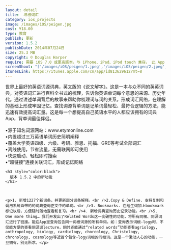```yaml
---
layout: detail
title:  培根词汇
category: ios_projects
image: /images/iOS/peigen.jpg 
cost: ¥18.00
type: 教育
publish: 更新
version: 1.5.2
publishDate: 2014年07月24日
size: 25.3 MB
copyright: © Douglas Harper
require: 需要 iOS 7.0 或更高版本。与 iPhone、iPad、iPod touch 兼容。 此 App 已针对 iPhone 5 进行优化
screenShoot: "['/images/iOS/peigen/1.jpeg','/images/iOS/peigen/2.jpeg','/images/iOS/peigen/3.jpeg','/images/iOS/peigen/4.jpeg']"
itunesLink: https://itunes.apple.com/cn/app/id813629612?mt=8
---
```


<div>
	<p>世界上最好的英语词源词典，英文版的《说文解字》。这是一本与众不同的英英词典，对英语词汇进行百科全书式的梳理，告诉你英语单词每个意思的来源、历史年代。通过讲述单词背后的故事来帮助你梳理词与词的关系，形成词汇网络，在理解的基础上形成牢固记忆。查找词源背单词是记单词最轻松、最符合逻辑的方法，能迅速有效提高词汇量。这是每一个想提高自己英语水平的人都应该拥有的词典App，背单词最佳伴侣。 <br /><br />•源于知名词源网站：www.etymonline.com <br />•内置超过三万英语单词历史简明阐释 <br />•覆盖大学英语四级、六级、考研、雅思、托福、GRE等考试全部词汇 <br />•离线使用，节省流量，无需联网即可使用 <br />•快速启动、轻松即时搜索 <br />•“超链接”连接关联词汇，形成记忆网络 <br />

	<h3 style="color:black">  
      版本 1.5.2 中的新功能
    </h3>
    
  
  
    <p>1. 新增1227个新词条，并更新部分词条解释。<br />2.Copy & Define. 支持复制和调用系统自带的的词典查询正文中的单词。<br />3. Bookmarks. 在给生词加上bookmark标记以后，方便随时随地查看和复习。<br />4. 新增词典查询历史记录功能。<br />5. One more thing… 我们开发出了Related Words这一突破性的功能，将所有同根、同源词汇进行了链接。能在App里查询包含同一词根词源的所有单词。如：查询表示词根-logy时，不仅能方便的查看同源词lecture，同时还能通过“related words”功能查看agriology, anthropology, biology, cardiology, choreology, Christology, chronology, cosmology等近百个包含-logy词根的同根词。这是一个激动人心的功能，一旦拥有，别无所求。</p>
  
  
</div>